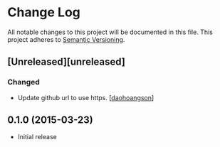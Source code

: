 # Change Log

All notable changes to this project will be documented in this file.
This project adheres to [Semantic Versioning](http://semver.org/).

## [Unreleased][unreleased]
### Changed
- Update github url to use https. [[daohoangson](https://github.com/daohoangson)]

## 0.1.0 (2015-03-23)

* Initial release
